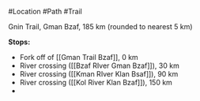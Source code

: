 #Location #Path #Trail 

Gnin Trail, Gman Bzaf, 185 km (rounded to nearest 5 km)

**Stops:**
- Fork off of [[Gman Trail Bzaf]], 0 km
- River crossing ([[Bzaf RIver Gman Bzaf]]), 30 km
- River crossing ([[Kman RIver Klan Bsaf]]), 90 km
- River crossing ([[Kol River Klan Bzaf]]), 150 km
- 